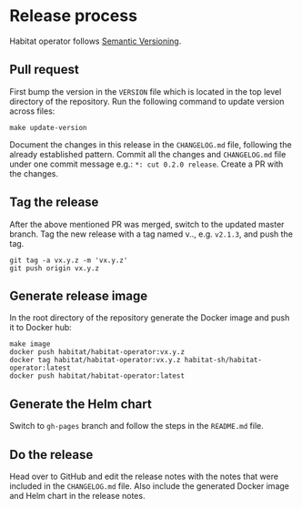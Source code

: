 # Release process

Habitat operator follows [Semantic Versioning](https://semver.org/).

## Pull request

First bump the version in the `VERSION` file which is located in the top level directory of the repository.
Run the following command to update version across files:

    make update-version

Document the changes in this release in the `CHANGELOG.md` file, following the already established pattern. Commit all the changes and `CHANGELOG.md` file under one commit message e.g.: `*: cut 0.2.0 release`. Create a PR with the changes.

## Tag the release

After the above mentioned PR was merged, switch to the updated master branch. Tag the new release with a tag named v<major>.<minor>.<patch>, e.g. `v2.1.3`, and push the tag.

    git tag -a vx.y.z -m 'vx.y.z'
    git push origin vx.y.z

## Generate release image

In the root directory of the repository generate the Docker image and push it to Docker hub:

    make image
    docker push habitat/habitat-operator:vx.y.z
    docker tag habitat/habitat-operator:vx.y.z habitat-sh/habitat-operator:latest
    docker push habitat/habitat-operator:latest

## Generate the Helm chart

Switch to `gh-pages` branch and follow the steps in the `README.md` file.

## Do the release

Head over to GitHub and edit the release notes with the notes that were included in the `CHANGELOG.md` file. Also include the generated Docker image and Helm chart in the release notes.
